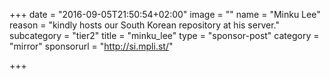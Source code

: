 +++
date = "2016-09-05T21:50:54+02:00"
image = ""
name = "Minku Lee"
reason = "kindly hosts our South Korean repository at his server."
subcategory = "tier2"
title = "minku_lee"
type = "sponsor-post"
category = "mirror"
sponsorurl = "http://si.mpli.st/"

+++

